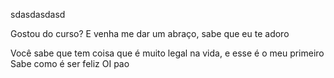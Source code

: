 sdasdasdasd


Gostou do curso? E venha me dar um abraço, sabe que eu te adoro

Você sabe que tem coisa que é muito legal na vida, e esse é o meu primeiro
Sabe como é ser feliz
OI pao
